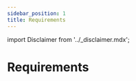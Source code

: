 ```yaml
---
sidebar_position: 1
title: Requirements
---
```


import Disclaimer from '../\_disclaimer.mdx';

<Disclaimer />

# Requirements
